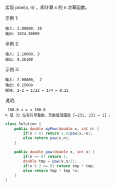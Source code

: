 实现 pow(x, n) ，即计算 x 的 n 次幂函数。

示例 1:

```
输入: 2.00000, 10
输出: 1024.00000
```


示例 2:

```
输入: 2.10000, 3
输出: 9.26100
```


示例 3:

```
输入: 2.00000, -2
输出: 0.25000
解释: 2-2 = 1/22 = 1/4 = 0.25
```


说明:

```
-100.0 < x < 100.0
n 是 32 位有符号整数，其数值范围是 [−231, 231 − 1] 。
```



```java
class Solution {
    public double myPow(double x, int n) {
        if(n < 0) return 1.0/pow(x,-n);
        else return pow(x,n);
    }
    
    public double pow(double x, int n) {
        if(n == 0) return 1;
        double tmp = pow(x,n/2);
        if(n % 2 == 0) return tmp * tmp;
        else return tmp * tmp *x;
    }        
}
```


